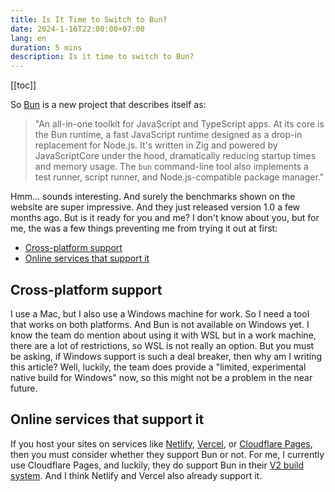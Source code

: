 ```yaml
---
title: Is It Time to Switch to Bun?
date: 2024-1-16T22:00:00+07:00
lang: en
duration: 5 mins
description: Is it time to switch to Bun?
---
```


[[toc]]

So [Bun](https://bun.sh/) is a new project that describes itself as:

> "An all-in-one toolkit for JavaScript and TypeScript apps. At its core is the Bun runtime, a fast JavaScript runtime designed as a drop-in replacement for Node.js. It's written in Zig and powered by JavaScriptCore under the hood, dramatically reducing startup times and memory usage. The `bun` command-line tool also implements a test runner, script runner, and Node.js-compatible package manager."

Hmm... sounds interesting. And surely the benchmarks shown on the website are super impressive. And they just released version 1.0 a few months ago. But is it ready for you and me? I don't know about you, but for me, the was a few things preventing me from trying it out at first:

- [Cross-platform support](#cross-platform-support)
- [Online services that support it](#online-services-that-support-it)

## Cross-platform support

I use a Mac, but I also use a Windows machine for work. So I need a tool that works on both platforms. And Bun is not available on Windows yet. I know the team do mention about using it with WSL but in a work machine, there are a lot of restrictions, so WSL is not really an option. But you must be asking, if Windows support is such a deal breaker, then why am I writing this article? Well, luckily, the team does provide a "limited, experimental native build for Windows" now, so this might not be a problem in the near future.

## Online services that support it

If you host your sites on services like [Netlify](https://www.netlify.com/), [Vercel](https://vercel.com/), or [Cloudflare Pages](https://pages.cloudflare.com/), then you must consider whether they support Bun or not. For me, I currently use Cloudflare Pages, and luckily, they do support Bun in their [V2 build system](https://developers.cloudflare.com/pages/configuration/language-support-and-tools/). And I think Netlify and Vercel also already support it.
